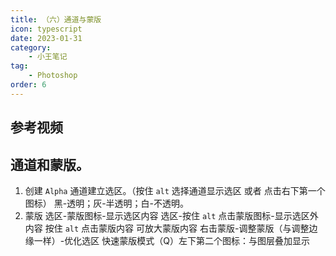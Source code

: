 ```yaml
---
title: （六）通道与蒙版
icon: typescript
date: 2023-01-31
category:
    - 小王笔记
tag: 
    - Photoshop
order: 6
---
```


## 参考视频


## 通道和蒙版。
1. 创建 `Alpha` 通道建立选区。（按住 `alt` 选择通道显示选区 或者 点击右下第一个图标）
 黑-透明；灰-半透明；白-不透明。
2. 蒙版 选区-蒙版图标-显示选区内容
选区-按住 `alt` 点击蒙版图标-显示选区外内容
按住 `alt` 点击蒙版内容 可放大蒙版内容
右击蒙版-调整蒙版（与调整边缘一样）-优化选区
快速蒙版模式（Q）左下第二个图标：与图层叠加显示